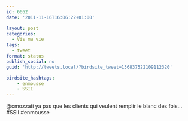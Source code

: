 ```yaml
---
id: 6662
date: '2011-11-16T16:06:22+01:00'

layout: post
categories:
  - Vis ma vie
tags:
  - tweet
format: status
publish_social: no
guid: 'http://tweets.local/?birdsite_tweet=136837522109112320'

birdsite_hashtags:
    - enmousse
    - SSII
---
```


@cmozzati ya pas que les clients qui veulent remplir le blanc des fois… #SSII #enmousse